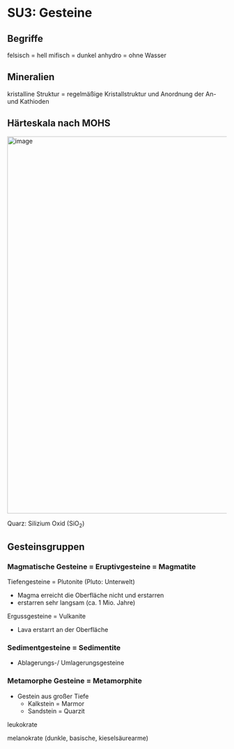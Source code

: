 # SU3: Gesteine
## Begriffe
felsisch = hell
mifisch = dunkel
anhydro = ohne Wasser

## Mineralien
kristalline Struktur = regelmäßige Kristallstruktur und Anordnung der An- und Kathioden

## Härteskala nach MOHS

<img width="866" alt="image" src="https://github.com/s92854/Physische-Geographie/assets/134683810/18279b29-faa7-46d6-b958-061611d49367">

Quarz: Silizium Oxid (SiO<sub>2</sub>)

## Gesteinsgruppen
### Magmatische Gesteine = Eruptivgesteine = Magmatite
Tiefengesteine = Plutonite (Pluto: Unterwelt)
* Magma erreicht die Oberfläche nicht und erstarren
* erstarren sehr langsam (ca. 1 Mio. Jahre)

Ergussgesteine = Vulkanite
* Lava erstarrt an der Oberfläche

### Sedimentgesteine = Sedimentite
* Ablagerungs-/ Umlagerungsgesteine

### Metamorphe Gesteine = Metamorphite
* Gestein aus großer Tiefe
    * Kalkstein = Marmor
    * Sandstein = Quarzit

leukokrate

melanokrate (dunkle, basische, kieselsäurearme)
